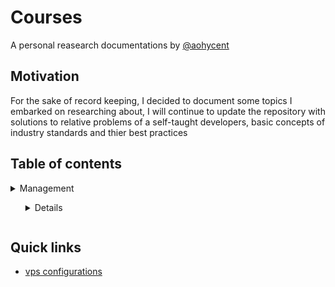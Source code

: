 # Courses

A personal reasearch documentations by [@aohycent](https://github.com/aohycent)

## Motivation 

For the sake of record keeping, I decided to document some topics I embarked on researching about, I will continue to update the repository with solutions to relative problems of a self-taught developers, basic concepts of industry standards and thier best practices

## Table of contents

<details>
<summary>Management<summary>
<ol>
    <details>
        <li>
        <summary><a href="managements/readme.md">Server Managements</a></summary>
        <ol>
         <li>
         <details>
          <summary>VPS</summary>
          <ol>
            <li>Operating Systems</li>
            <li>Networking</li>
            <li>Security</li>
            <li>Hardware and Software</li>
            <li>Trouble Shooting</li>
            <li>Automation and Scripting</li>
            <li>Applaudable Skills</li>
          </ol>
         </details>
         </li>
        </ol>
        </li>
    </details>
</ol>
</details>

## Quick links

* [vps configurations](managements/vps/ubuntu/configurations.md)
